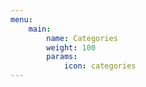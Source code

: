 ```yaml
---
menu:
    main:
        name: Categories
        weight: 100
        params:
            icon: categories
---
```


